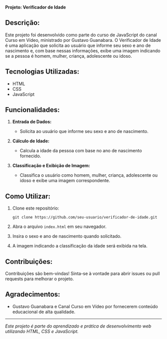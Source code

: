 **Projeto: Verificador de Idade**

## Descrição:
Este projeto foi desenvolvido como parte do curso de JavaScript do canal Curso em Vídeo, ministrado por Gustavo Guanabara. O Verificador de Idade é uma aplicação que solicita ao usuário que informe seu sexo e ano de nascimento e, com base nessas informações, exibe uma imagem indicando se a pessoa é homem, mulher, criança, adolescente ou idoso.

## Tecnologias Utilizadas:
- HTML
- CSS
- JavaScript

## Funcionalidades:
1. **Entrada de Dados:**
   - Solicita ao usuário que informe seu sexo e ano de nascimento.

2. **Cálculo de Idade:**
   - Calcula a idade da pessoa com base no ano de nascimento fornecido.

3. **Classificação e Exibição de Imagem:**
   - Classifica o usuário como homem, mulher, criança, adolescente ou idoso e exibe uma imagem correspondente.

## Como Utilizar:
1. Clone este repositório:
   ```
   git clone https://github.com/seu-usuario/verificador-de-idade.git
   ```

2. Abra o arquivo `index.html` em seu navegador.

3. Insira o sexo e ano de nascimento quando solicitado.

4. A imagem indicando a classificação da idade será exibida na tela.

## Contribuições:
Contribuições são bem-vindas! Sinta-se à vontade para abrir issues ou pull requests para melhorar o projeto.

## Agradecimentos:
- Gustavo Guanabara e Canal Curso em Vídeo por fornecerem conteúdo educacional de alta qualidade.

---

*Este projeto é parte do aprendizado e prática de desenvolvimento web utilizando HTML, CSS e JavaScript.*
